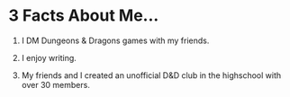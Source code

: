 # 3 Facts About Me...

1. I DM Dungeons & Dragons games with my friends.

2. I enjoy writing.

3. My friends and I created an unofficial D&D club in the highschool with over 30 members.
